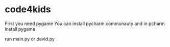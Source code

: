 # code4kids
First you need pygame
You can install pycharm communauty
and in pcharm install pygame

run main.py or david.py 

